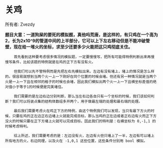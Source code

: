 # 关鸡

所有者: Zvezdy

**题目大意：一道狗屎的要死的模拟题，真他吗荒唐，是这样的，有只鸡在一个高为2，长为2x10^9的管道中间的上半部分，它可以上下左右移动但是不能冲破管壁，现在给一堆火的坐标，求至少还要多少火能把这只鸡彻底关住。**

        首先看到这种要考虑很多情况的模拟题，一定要慢慢写，把所有可能得特例判断出来再慢慢写条件，比如该题的特例就是在鸡的正下方有没有火。

        但我们可以先不管特例而是先把左右先模拟出来。左边有没有堵上，堵上的情况是怎么样的。很容易就想到当两个火一上一下刚好在同个位置的时候会堵。但还有另一种情况就是当两个火是一上一下且在相邻的格子的时候也会堵，因此我们模拟出两个火一上一下且横坐标差值的绝对值小于等于1的时候便是完美堵住。

        我们需要的是左边右边分别判断，那么当左右边各自只有一个坐标的时候，我们该如何判断？我们可以将装点集的结构体数组多开两个，用于做最左端的处理和最右端的处理。

        最后我们需要考虑火在鸡正下方的特例，由这个特例我们可以发现，当只有最下方火的时候，只要在鸡的正左边正右边堵上火就能完成目标，那么当鸡的正左边或者正右边有火而正下方没火的时候只要在正下方堵上火就可以完成目标。因此我们的特判是：在横坐标为 0,-1,1 的时候考虑特判。

        综上所述，我们需要考虑的是：左边没有火，左边有火但只堵上了一半，左边有可以堵上所有地方的火，右边同理，以及火在 -1,0,1 这些位置，这些条件分别用 bool 模拟。
